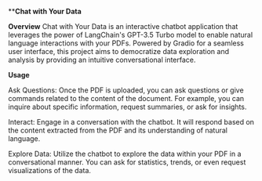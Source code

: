 ****Chat with Your Data**

**Overview**
Chat with Your Data is an interactive chatbot application that leverages the power of LangChain's GPT-3.5 Turbo model to enable natural language interactions with your PDFs. 
Powered by Gradio for a seamless user interface, this project aims to democratize data exploration and analysis by providing an intuitive conversational interface.

**Usage**

Ask Questions: Once the PDF is uploaded, you can ask questions or give commands related to the content of the document. For example, you can inquire about specific information, request summaries, or ask for insights.

Interact: Engage in a conversation with the chatbot. It will respond based on the content extracted from the PDF and its understanding of natural language.

Explore Data: Utilize the chatbot to explore the data within your PDF in a conversational manner. You can ask for statistics, trends, or even request visualizations of the data.
